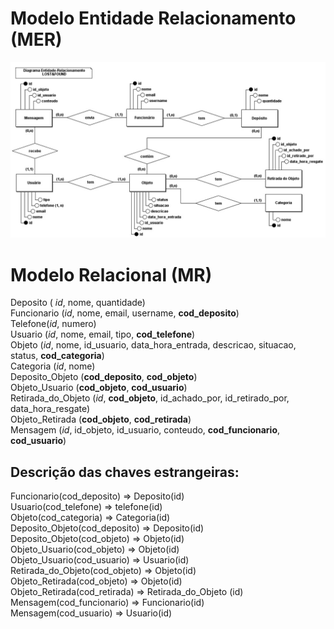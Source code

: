 # Modelo Entidade Relacionamento (MER)
![Modelo ER do Banco Lost and Found](<https://github.com/wanessabezerra/SIG-Lost-and-Found/blob/main/docs/images/ModeloER.jpeg>)

# Modelo Relacional (MR) 

Deposito ( *id*, nome, quantidade)  
Funcionario (*id*, nome, email, username, **cod_deposito**)  
Telefone(*id*, numero)  
Usuario (*id*, nome, email, tipo, **cod_telefone**)  
Objeto (*id*, nome, id_usuario, data_hora_entrada, descricao, situacao, status, **cod_categoria**)  
Categoria (*id*, nome)  
Deposito_Objeto (**cod_deposito**, **cod_objeto**)  
Objeto_Usuario (**cod_objeto**, **cod_usuario**)  
Retirada_do_Objeto (*id*, **cod_objeto**, id_achado_por, id_retirado_por, data_hora_resgate)  
Objeto_Retirada (**cod_objeto**, **cod_retirada**)  
Mensagem (*id*, id_objeto, id_usuario, conteudo, **cod_funcionario**, **cod_usuario**)  
## Descrição das chaves estrangeiras:
Funcionario(cod_deposito) ⇒ Deposito(id)  
Usuario(cod_telefone) ⇒ telefone(id)  
Objeto(cod_categoria) ⇒ Categoria(id)  
Deposito_Objeto(cod_deposito) ⇒ Deposito(id)  
Deposito_Objeto(cod_objeto) ⇒ Objeto(id)  
Objeto_Usuario(cod_objeto)  ⇒ Objeto(id)  
Objeto_Usuario(cod_usuario)  ⇒ Usuario(id)  
Retirada_do_Objeto(cod_objeto) ⇒ Objeto(id)  
Objeto_Retirada(cod_objeto) ⇒ Objeto(id)  
Objeto_Retirada(cod_retirada) ⇒ Retirada_do_Objeto (id)  
Mensagem(cod_funcionario) ⇒ Funcionario(id)  
Mensagem(cod_usuario) ⇒ Usuario(id)  
